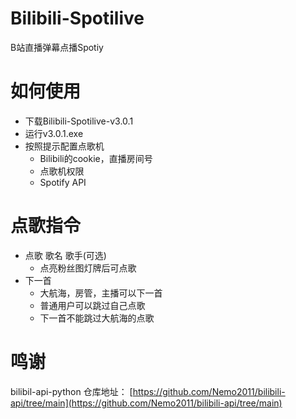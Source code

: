 # Bilibili-Spotilive
B站直播弹幕点播Spotiy

# 如何使用

- 下载Bilibili-Spotilive-v3.0.1
- 运行v3.0.1.exe
- 按照提示配置点歌机
  - Bilibili的cookie，直播房间号
  - 点歌机权限
  - Spotify API

# 点歌指令
- 点歌 歌名 歌手(可选)
  - 点亮粉丝图灯牌后可点歌
- 下一首
  - 大航海，房管，主播可以下一首
  - 普通用户可以跳过自己点歌
  - 下一首不能跳过大航海的点歌

# 鸣谢
bilibil-api-python
仓库地址：
[https://github.com/Nemo2011/bilibili-api/tree/main](https://github.com/Nemo2011/bilibili-api/tree/main)
